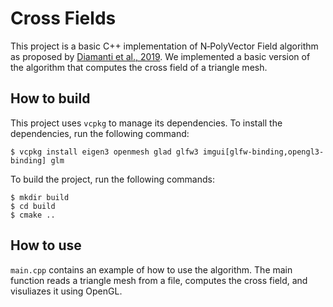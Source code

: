 # Cross Fields

This project is a basic C++ implementation of N‐PolyVector Field algorithm as proposed by [Diamanti et al., 2019](https://onlinelibrary.wiley.com/doi/10.1111/cgf.12426). We implemented a basic version of the algorithm that computes the cross field of a triangle mesh. 

## How to build

This project uses `vcpkg` to manage its dependencies. To install the dependencies, run the following command:
```shell
$ vcpkg install eigen3 openmesh glad glfw3 imgui[glfw-binding,opengl3-binding] glm
```
To build the project, run the following commands:
```shell
$ mkdir build
$ cd build
$ cmake ..
```

## How to use

`main.cpp` contains an example of how to use the algorithm. The main function reads a triangle mesh from a file, computes the cross field, and visuliazes it using OpenGL.
